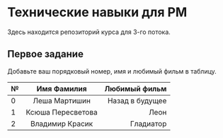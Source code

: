 # Технические навыки для PM
Здесь находится репозиторий курса для 3-го потока. 

## Первое задание

Добавьте ваш порядковый номер, имя и любимый фильм в таблицу.

| № | Имя Фамилия      | Любимый фильм                          |
| - |:----------------:| --------------------------------------:|
| 0 | Леша Мартишин    | Назад в будущее                        |
| 1 | Ксюша Пересветова| Леон                                   |
| 2 | Владимир Красик  | Гладиатор                              |

